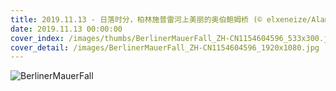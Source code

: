 ```yaml
---
title: 2019.11.13 - 日落时分，柏林施普雷河上美丽的奥伯鲍姆桥 (© elxeneize/Alamy Stock Photo)
date: 2019.11.13 00:00:00
cover_index: /images/thumbs/BerlinerMauerFall_ZH-CN1154604596_533x300.jpg
cover_detail: /images/BerlinerMauerFall_ZH-CN1154604596_1920x1080.jpg
---
```


![BerlinerMauerFall](/images/BerlinerMauerFall_ZH-CN1154604596_1920x1080.jpg)
